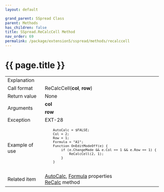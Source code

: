 ```yaml
---
layout: default

grand_parent: SSpread Class
parent: Methods
has_children: false
title: SSpread.ReCalcCell Method
nav_order: 69
permalink: /package/extension5/sspread/methods/recalccell
---
```

# {{ page.title }}

<table>
  <tr>
    <td>Explanation</td>
    <td colspan="2"></td>
  </tr>
  <tr>
    <td>Call format</td>
    <td colspan="2">ReCalcCell(<b>col</b>, <b>row</b>)</td>
  </tr>
  <tr>
    <td>Return value</td>
    <td colspan="2">None</td>
  </tr>  
  <tr>
    <td rowspan="2">Arguments</td>
    <td><b>col</b></td>
    <td></td>
  </tr>
  <tr>
    <td><b>row</b></td>
    <td></td>
  </tr>
  <tr>
    <td>Exception</td>
    <td>EXT-28</td>
    <td></td>
  </tr>
  <tr>
    <td>Example of use</td>
    <td colspan="2"><code><pre>
    AutoCalc = $FALSE;
    Col = 2;
    Row = 1;
    Formula = "A1";
    Function OnEditModeOff(e) {
        if (e.ChangeMade && e.Col == 1 && e.Row == 1) {
            ReCalcCell(2, 1);
        }
    }
    </pre></code></td>
  </tr>
  <tr>
    <td>Related item</td>
    <td colspan="2"><a href="/package/extension5/sspread/properties/autocalc">AutoCalc</a>, <a href="/package/extension5/sspread/properties/formula">Formula</a> properties<br><a href="/package/extension5/sspread/methods/recalc">ReCalc</a> method</td>
  </tr>
</table>
